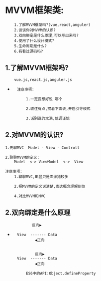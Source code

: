 #   MVVM框架类:
        1.了解MVVM框架吗?(vue,react,anguler)
        2.谈谈你对MVVM的认识?
        3.双向绑定是什么原理,可以写出来吗?
        4.使用了什么设计模式?
        5.生命周期是什么?
        6.有看过源码吗?

##  1.了解MVVM框架吗?

        vue.js,react.js,anguler.js

*       注意事项:

            1.一定要想好说 哪个

            2.收住有点,攒着下面说,开启引导模式

            3.话别说的太满,低调谨慎

##  2.对MVVM的认识?

    1.先聊MVC  Model - View - Controll 

    2.聊聊MVVM的定义:
        Model  <-> ViewModel  <->  View

    注意事项:
        1.聊聊MVC,彰显只是面涉猎较多

        2.把MVVM的定义说清楚,表达概念理解到位

        4.对比MVVM和MVC

##  2.双向绑定是什么原理

                反向▶
*       View  ------- Data
                ◀正向


                反向▶
        View  ------- Data
                ◀正向

            ES6中的API:Object.defineProperty